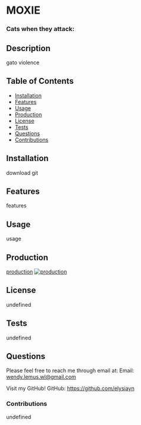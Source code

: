 # MOXIE
  ### Cats when they attack:

  ## Description
  gato violence

  ## Table of Contents
  * [Installation](#installation)
  * [Features](#features)
  * [Usage](#usage)
  * [Production](#production)
  * [License](#license)
  * [Tests](#tests)
  * [Questions](#questions)
  * [Contributions](#contributions)
  
  ## Installation
  download git

  ## Features
  features

  ## Usage
  usage

  ## Production
[production](https://elysiayn.github.io/production/)
[![production](assets/images/screenshot.png)](https://elysiayn.github.io/production/)

  ## License
  undefined

  ## Tests
  undefined

  ## Questions
  Please feel free to reach me through email at:
  Email: wendy.lemus.wl@gmail.com

  Visit my GitHub!
  GitHub: https://github.com/elysiayn

  ### Contributions
  undefined
